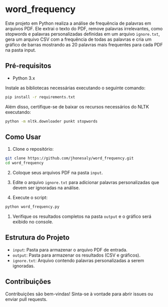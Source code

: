 # word_frequency

Este projeto em Python realiza a análise de frequência de palavras em arquivos PDF. Ele extrai o texto do PDF, remove palavras irrelevantes, como stopwords e palavras personalizadas definidas em um arquivo `ignore.txt`, gera um arquivo CSV com a frequência de todas as palavras e cria um gráfico de barras mostrando as 20 palavras mais frequentes para cada PDF na pasta input.

## Pré-requisitos

- Python 3.x

Instale as bibliotecas necessárias executando o seguinte comando:

```bash
pip install -r requirements.txt
```

Além disso, certifique-se de baixar os recursos necessários do NLTK executando:

```bash
python -m nltk.downloader punkt stopwords
```

## Como Usar

1. Clone o repositório:

```bash
git clone https://github.com/jhonesaly/word_frequency.git
cd word_frequency
```

2. Coloque seus arquivos PDF na pasta `input`.

3. Edite o arquivo `ignore.txt` para adicionar palavras personalizadas que devem ser ignoradas na análise.

4. Execute o script:

```bash
python word_frequency.py
```

1. Verifique os resultados completos na pasta `output` e o gráfico será exibido no console.

## Estrutura do Projeto

- `input`: Pasta para armazenar o arquivo PDF de entrada.
- `output`: Pasta para armazenar os resultados (CSV e gráficos).
- `ignore.txt`: Arquivo contendo palavras personalizadas a serem ignoradas.

## Contribuições

Contribuições são bem-vindas! Sinta-se à vontade para abrir issues ou enviar pull requests.
